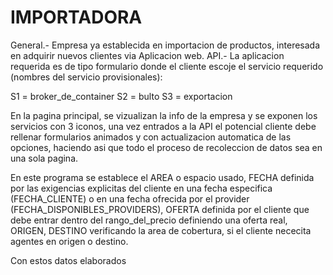 # IMPORTADORA

General.- Empresa ya establecida en importacion de productos, interesada en adquirir nuevos clientes via Aplicacion web.
API.- La aplicacion requerida es de tipo formulario donde el cliente escoje el servicio requerido (nombres del servicio provisionales):

S1 = broker_de_container
S2 = bulto
S3 = exportacion

En la pagina principal, se vizualizan la info de la empresa y se exponen los servicios con 3 iconos, una vez entrados a la API el potencial cliente debe rellenar formularios animados y con actualizacion automatica de las opciones, haciendo asi que todo el proceso de recoleccion de datos sea en una sola pagina.

En este programa se establece el AREA o espacio usado, FECHA definida por las exigencias explicitas del cliente en una fecha especifica (FECHA_CLIENTE) o en una fecha ofrecida por el provider (FECHA_DISPONIBLES_PROVIDERS), OFERTA definida por el cliente que debe entrar dentro del rango_del_precio definiendo una oferta real, ORIGEN, DESTINO verificando la area de cobertura, si el cliente nececita agentes en origen o destino.

Con estos datos elaborados



